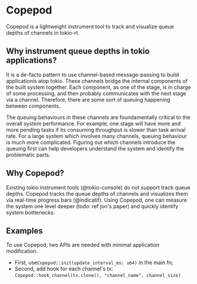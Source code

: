 # Copepod 

Copepod is a lightweight instrument tool to track and visualize queue depths of channels in tokio-rt.

## Why instrument queue depths in tokio applications?

It is a de-facto pattern to use channel-based message-passing to build applicationis atop tokio.
These channels bridge the internal components of the built system together.
Each component, as one of the stage, is in charge of some processing, and then probably communicates with the next stage via a channel.
Therefore, there are some sort of queuing happening between components.

The queuing behaviours in these channels are foundamentally critical to the overall system performance.
For example, one stage will have more and more pending tasks if its consuming throughput is slower than task arrival rate.
For a large system which involves many channels, queuing behaviour is much more complicated.
Figuring out which channels introduce the queuing first can help developers understand the system and identify the problematic parts. 

## Why Copepod?

Existing tokio instrument tools (@tokio-console) do not support track queue depths.
Copepod tracks the queue depths of channels and visualizes them via real-time progress bars (@indicatif).
Using Copepod, one can measure the system one level deeper (todo: ref jon's paper) and quickly identify system bottlenecks.

## Examples

To use Copepod, two APIs are needed with minimal application modification.
- First, use`Copepod::init(update_interval_ms: u64)` in the main fn;
- Second, add hook for each channel's tx: `Copepod::hook_channel(tx.clone(), "channel_name", channel_size)`
